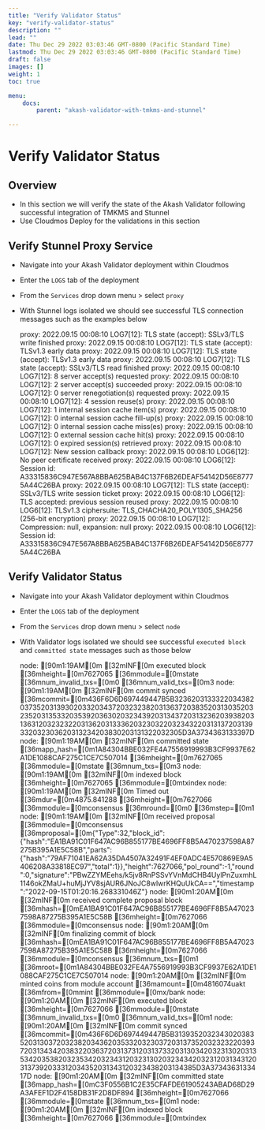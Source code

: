 ```yaml
---
title: "Verify Validator Status"
key: "verify-validator-status"
description: ""
lead: ""
date: Thu Dec 29 2022 03:03:46 GMT-0800 (Pacific Standard Time)
lastmod: Thu Dec 29 2022 03:03:46 GMT-0800 (Pacific Standard Time)
draft: false
images: []
weight: 1
toc: true

menu:
    docs:
        parent: "akash-validator-with-tmkms-and-stunnel"

---
```

Verify Validator Status
=======================

Overview
--------

*   In this section we will verify the state of the Akash Validator following successful integration of TMKMS and Stunnel
*   Use Cloudmos Deploy for the validations in this section

Verify Stunnel Proxy Service
----------------------------

*   Navigate into your Akash Validator deployment within Cloudmos
*   Enter the `LOGS` tab of the deployment
*   From the `Services` drop down menu > select `proxy`
*   With Stunnel logs isolated we should see successful TLS connection messages such as the examples below

    proxy: 2022.09.15 00:08:10 LOG7[12]: TLS state (accept): SSLv3/TLS write finished
    proxy: 2022.09.15 00:08:10 LOG7[12]: TLS state (accept): TLSv1.3 early data
    proxy: 2022.09.15 00:08:10 LOG7[12]: TLS state (accept): TLSv1.3 early data
    proxy: 2022.09.15 00:08:10 LOG7[12]: TLS state (accept): SSLv3/TLS read finished
    proxy: 2022.09.15 00:08:10 LOG7[12]:      8 server accept(s) requested
    proxy: 2022.09.15 00:08:10 LOG7[12]:      2 server accept(s) succeeded
    proxy: 2022.09.15 00:08:10 LOG7[12]:      0 server renegotiation(s) requested
    proxy: 2022.09.15 00:08:10 LOG7[12]:      4 session reuse(s)
    proxy: 2022.09.15 00:08:10 LOG7[12]:      1 internal session cache item(s)
    proxy: 2022.09.15 00:08:10 LOG7[12]:      0 internal session cache fill-up(s)
    proxy: 2022.09.15 00:08:10 LOG7[12]:      0 internal session cache miss(es)
    proxy: 2022.09.15 00:08:10 LOG7[12]:      0 external session cache hit(s)
    proxy: 2022.09.15 00:08:10 LOG7[12]:      0 expired session(s) retrieved
    proxy: 2022.09.15 00:08:10 LOG7[12]: New session callback
    proxy: 2022.09.15 00:08:10 LOG6[12]: No peer certificate received
    proxy: 2022.09.15 00:08:10 LOG6[12]: Session id: A33315836C947E567A8BBA625BAB4C137F6B26DEAF54142D56E87775A44C26BA
    proxy: 2022.09.15 00:08:10 LOG7[12]: TLS state (accept): SSLv3/TLS write session ticket
    proxy: 2022.09.15 00:08:10 LOG6[12]: TLS accepted: previous session reused
    proxy: 2022.09.15 00:08:10 LOG6[12]: TLSv1.3 ciphersuite: TLS_CHACHA20_POLY1305_SHA256 (256-bit encryption)
    proxy: 2022.09.15 00:08:10 LOG7[12]: Compression: null, expansion: null
    proxy: 2022.09.15 00:08:10 LOG6[12]: Session id: A33315836C947E567A8BBA625BAB4C137F6B26DEAF54142D56E87775A44C26BA
    

Verify Validator Status
-----------------------

*   Navigate into your Akash Validator deployment within Cloudmos
*   Enter the `LOGS` tab of the deployment
*   From the `Services` drop down menu > select `node`
*   With Validator logs isolated we should see successful `executed block` and `committed state` messages such as those below

    node: [90m1:19AM[0m [32mINF[0m executed block [36mheight=[0m7627065 [36mmodule=[0mstate [36mnum_invalid_txs=[0m0 [36mnum_valid_txs=[0m3
    node: [90m1:19AM[0m [32mINF[0m commit synced [36mcommit=[0m436F6D6D697449447B5B32362031333220343820373520313930203320343720323238203136372038352031303520323520313533203539203630203234392031343720313236203938203136312032323220313620313336203230322032343220313137203139332032303620313234203830203131322032305D3A3734363133397D
    node: [90m1:19AM[0m [32mINF[0m committed state [36mapp_hash=[0m1A84304BBE032FE4A7556919993B3CF9937E62A1DE1088CAF275C1CE7C507014 [36mheight=[0m7627065 [36mmodule=[0mstate [36mnum_txs=[0m3
    node: [90m1:19AM[0m [32mINF[0m indexed block [36mheight=[0m7627065 [36mmodule=[0mtxindex
    node: [90m1:19AM[0m [32mINF[0m Timed out [36mdur=[0m4875.841288 [36mheight=[0m7627066 [36mmodule=[0mconsensus [36mround=[0m0 [36mstep=[0m1
    node: [90m1:19AM[0m [32mINF[0m received proposal [36mmodule=[0mconsensus [36mproposal=[0m{"Type":32,"block_id":{"hash":"EA1BA91C01F647AC96B855177BE4696FF8B5A470237598A87275B395A1E5C58B","parts":{"hash":"79AF71041EA62A35DA4507A32491F4EF0ADC4E570869E9A5406208A33818EC97","total":1}},"height":7627066,"pol_round":-1,"round":0,"signature":"PBwZZYMEehs/k5jv8RnPSSvYVnMdCHB4UylPnZuxmhL1146okZMaU+huMjJYV8sjAUR6JNoJC8wlwrKHQuUkCA==","timestamp":"2022-09-15T01:20:16.268331046Z"}
    node: [90m1:20AM[0m [32mINF[0m received complete proposal block [36mhash=[0mEA1BA91C01F647AC96B855177BE4696FF8B5A470237598A87275B395A1E5C58B [36mheight=[0m7627066 [36mmodule=[0mconsensus
    node: [90m1:20AM[0m [32mINF[0m finalizing commit of block [36mhash=[0mEA1BA91C01F647AC96B855177BE4696FF8B5A470237598A87275B395A1E5C58B [36mheight=[0m7627066 [36mmodule=[0mconsensus [36mnum_txs=[0m1 [36mroot=[0m1A84304BBE032FE4A7556919993B3CF9937E62A1DE1088CAF275C1CE7C507014
    node: [90m1:20AM[0m [32mINF[0m minted coins from module account [36mamount=[0m4816074uakt [36mfrom=[0mmint [36mmodule=[0mx/bank
    node: [90m1:20AM[0m [32mINF[0m executed block [36mheight=[0m7627066 [36mmodule=[0mstate [36mnum_invalid_txs=[0m0 [36mnum_valid_txs=[0m1
    node: [90m1:20AM[0m [32mINF[0m commit synced [36mcommit=[0m436F6D6D697449447B5B31393520323430203835203130372032382034362035332032303720313735203232322039372031343420383220363720313731203137332031303420323130203135342035382032353420323431203231302032343420323120313431203137392033312034352031343120323438203134385D3A3734363133417D
    node: [90m1:20AM[0m [32mINF[0m committed state [36mapp_hash=[0mC3F0556B1C2E35CFAFDE61905243ABAD68D29A3AFEF1D2F4158DB31F2D8DF894 [36mheight=[0m7627066 [36mmodule=[0mstate [36mnum_txs=[0m1
    node: [90m1:20AM[0m [32mINF[0m indexed block [36mheight=[0m7627066 [36mmodule=[0mtxindex